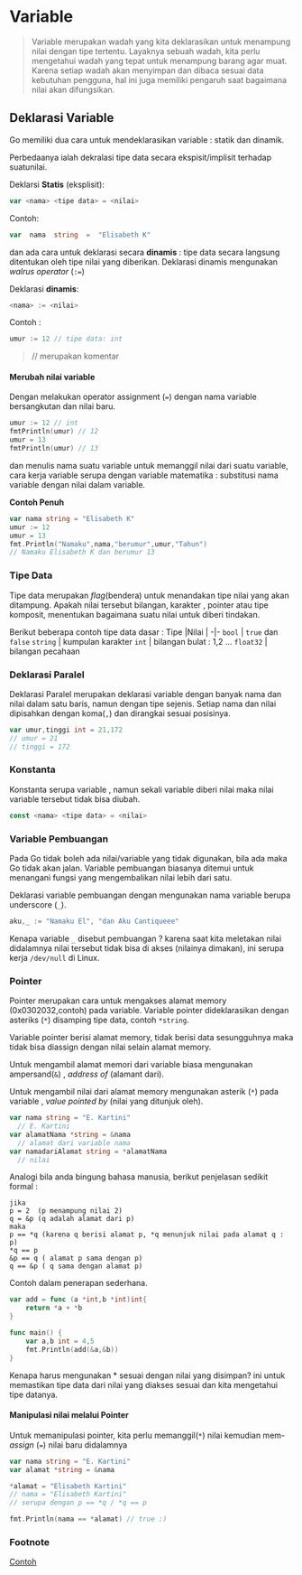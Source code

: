 # Variable

> Variable merupakan wadah yang kita deklarasikan untuk menampung nilai dengan tipe tertentu. Layaknya sebuah wadah, kita perlu mengetahui wadah yang tepat untuk menampung barang agar muat. Karena setiap wadah akan menyimpan dan dibaca sesuai data kebutuhan pengguna, hal ini juga memiliki pengaruh saat bagaimana nilai akan difungsikan.

## Deklarasi Variable
Go memiliki dua cara untuk mendeklarasikan variable : statik dan dinamik.

Perbedaanya ialah dekralasi tipe data secara ekspisit/implisit terhadap suatunilai.

Deklarsi **Statis** (eksplisit):

```go
var <nama> <tipe data> = <nilai>
```
Contoh:
```go
var  nama  string  =  "Elisabeth K"
```

dan ada cara untuk deklarasi secara **dinamis** : tipe data secara langsung ditentukan oleh tipe nilai yang diberikan. Deklarasi dinamis mengunakan _walrus operator_  (`:=`)

Deklarasi **dinamis**:
```go
<nama> := <nilai>
```
Contoh :
```go
umur := 12 // tipe data: int
```
> // merupakan komentar

#### Merubah nilai variable 
Dengan melakukan operator assignment (`=`) dengan nama variable bersangkutan dan nilai baru.
```go
umur := 12 // int
fmtPrintln(umur) // 12 
umur = 13
fmtPrintln(umur) // 13
```
dan menulis nama suatu variable untuk memanggil nilai dari suatu variable, cara kerja variable serupa dengan variable matematika : substitusi nama variable dengan nilai dalam variable.

**Contoh Penuh**
```go
var nama string = "Elisabeth K"
umur := 12
umur = 13
fmt.Println("Namaku",nama,"berumur",umur,"Tahun")
// Namaku Elisabeth K dan berumur 13
```

### Tipe Data
Tipe data merupakan _flag_(bendera) untuk menandakan tipe nilai yang akan ditampung. Apakah nilai tersebut bilangan, karakter , pointer atau tipe komposit, menentukan bagaimana suatu nilai untuk diberi tindakan.

Berikut beberapa contoh tipe data dasar :
Tipe |Nilai | 
-|-
`bool` | `true` dan `false`
`string` | kumpulan karakter
`int` | bilangan bulat : 1,2 ...
`float32` | bilangan pecahaan

### Deklarasi Paralel
Deklarasi Paralel merupakan deklarasi variable dengan banyak nama dan nilai dalam satu baris, namun dengan tipe sejenis. Setiap nama dan nilai dipisahkan dengan koma(`,`) dan dirangkai sesuai posisinya.

```go
var umur,tinggi int = 21,172
// umur = 21
// tinggi = 172
```
### Konstanta
Konstanta serupa variable , namun sekali variable diberi nilai maka nilai variable tersebut tidak bisa diubah.
```go
const <nama> <tipe data> = <nilai>
```

### Variable Pembuangan
Pada Go tidak boleh ada nilai/variable yang tidak digunakan, bila ada maka Go tidak akan jalan. Variable pembuangan biasanya ditemui untuk menangani fungsi yang mengembalikan nilai lebih dari satu.

Deklarasi variable pembuangan dengan mengunakan nama variable berupa underscore (`_`).

```go
aku,_ := "Namaku El", "dan Aku Cantiqueee"
```
Kenapa variable `_` disebut pembuangan ? karena saat kita meletakan nilai didalamnya nilai tersebut tidak bisa di akses (nilainya dimakan), ini serupa kerja `/dev/null` di Linux.

### Pointer

Pointer merupakan cara untuk mengakses alamat memory (0x0302032,contoh) pada variable. Variable pointer dideklarasikan dengan asteriks (`*`) disamping tipe data, contoh `*string`. 

Variable pointer berisi alamat memory, tidak berisi data sesungguhnya maka tidak bisa diassign dengan nilai selain alamat memory.

Untuk mengambil alamat memori dari variable biasa mengunakan ampersand(`&`) , _address of_ (alamant dari).

Untuk mengambil nilai dari alamat memory mengunakan asterik (`*`) pada variable , _value pointed by_ (nilai yang ditunjuk oleh).

```go
var nama string = "E. Kartini"
  // E. Kartini
var alamatNama *string = &nama
  // alamat dari variable nama
var namadariAlamat string = *alamatNama
  // nilai

```
Analogi bila anda bingung bahasa manusia, berikut penjelasan sedikit formal :
```
jika 
p = 2  (p menampung nilai 2)
q = &p (q adalah alamat dari p)
maka
p == *q (karena q berisi alamat p, *q menunjuk nilai pada alamat q : p)
*q == p
&p == q ( alamat p sama dengan p)
q == &p ( q sama dengan alamat p)
``` 

Contoh dalam penerapan sederhana.
```go
var add = func (a *int,b *int)int{
	return *a + *b
}

func main() {
	var a,b int = 4,5
	fmt.Println(add(&a,&b))
}
```

Kenapa harus mengunakan *<tipe data > sesuai dengan nilai yang disimpan? ini untuk memastikan tipe data dari nilai yang diakses sesuai dan kita mengetahui tipe datanya.

#### Manipulasi nilai melalui Pointer
Untuk memanipulasi pointer, kita perlu memanggil(`*`) nilai kemudian mem-_assign_ (`=`) nilai baru didalamnya

```go
var nama string = "E. Kartini"
var alamat *string = &nama

*alamat = "Elisabeth Kartini"
// nama = "Elisabeth Kartini"
// serupa dengan p == *q / *q == p

fmt.Println(nama == *alamat) // true :)
```

### Footnote
[Contoh](./main.go)